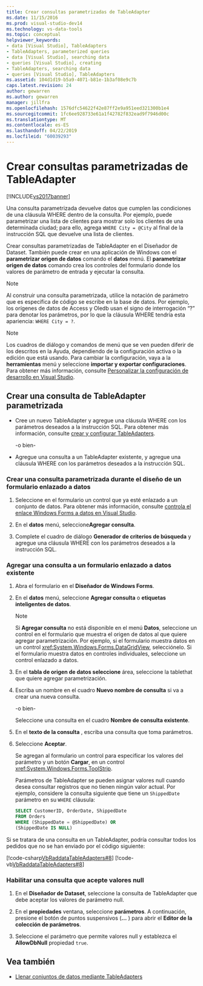 ```yaml
---
title: Crear consultas parametrizadas de TableAdapter
ms.date: 11/15/2016
ms.prod: visual-studio-dev14
ms.technology: vs-data-tools
ms.topic: conceptual
helpviewer_keywords:
- data [Visual Studio], TableAdapters
- TableAdapters, parameterized queries
- data [Visual Studio], searching data
- queries [Visual Studio], creating
- TableAdapters, searching data
- queries [Visual Studio], TableAdapters
ms.assetid: 104d1d19-b5a9-4071-b81e-1b3af08e9c7b
caps.latest.revision: 24
author: gewarren
ms.author: gewarren
manager: jillfra
ms.openlocfilehash: 1576dfc54622f42e87ff2e9a951eed321300b1e4
ms.sourcegitcommit: 1fc6ee928733e61a1f42782f832ead9f7946d00c
ms.translationtype: MT
ms.contentlocale: es-ES
ms.lasthandoff: 04/22/2019
ms.locfileid: "60039293"
---
```

# <a name="create-parameterized-tableadapter-queries"></a>Crear consultas parametrizadas de TableAdapter
[!INCLUDE[vs2017banner](../includes/vs2017banner.md)]

Una consulta parametrizada devuelve datos que cumplen las condiciones de una cláusula WHERE dentro de la consulta. Por ejemplo, puede parametrizar una lista de clientes para mostrar solo los clientes de una determinada ciudad; para ello, agrega `WHERE City = @City` al final de la instrucción SQL que devuelve una lista de clientes.  
  
Crear consultas parametrizadas de TableAdapter en el Diseñador de Dataset. También puede crear en una aplicación de Windows con el **parametrizar origen de datos** comando el **datos** menú. El **parametrizar origen de datos** comando crea los controles del formulario donde los valores de parámetro de entrada y ejecutar la consulta.  
  
> [!NOTE]
> Al construir una consulta parametrizada, utilice la notación de parámetro que es específica de código se escribe en la base de datos. Por ejemplo, los orígenes de datos de Access y Oledb usan el signo de interrogación “?” para denotar los parámetros, por lo que la cláusula WHERE tendría esta apariencia: `WHERE City = ?`.  
  
> [!NOTE]
> Los cuadros de diálogo y comandos de menú que se ven pueden diferir de los descritos en la Ayuda, dependiendo de la configuración activa o la edición que está usando. Para cambiar la configuración, vaya a la **herramientas** menú y seleccione **importar y exportar configuraciones**. Para obtener más información, consulte [Personalizar la configuración de desarrollo en Visual Studio](http://msdn.microsoft.com/22c4debb-4e31-47a8-8f19-16f328d7dcd3).  
  
## <a name="create-a-parameterized-tableadapter-query"></a>Crear una consulta de TableAdapter parametrizada 
  
- Cree un nuevo TableAdapter y agregue una cláusula WHERE con los parámetros deseados a la instrucción SQL. Para obtener más información, consulte [crear y configurar TableAdapters](../data-tools/create-and-configure-tableadapters.md).  
  
     -o bien-  
  
- Agregue una consulta a un TableAdapter existente, y agregue una cláusula WHERE con los parámetros deseados a la instrucción SQL.
  
### <a name="create-a-parameterized-query-while-designing-a-data-bound-form"></a>Crear una consulta parametrizada durante el diseño de un formulario enlazado a datos  
  
1. Seleccione en el formulario un control que ya esté enlazado a un conjunto de datos. Para obtener más información, consulte [controla el enlace Windows Forms a datos en Visual Studio](../data-tools/bind-windows-forms-controls-to-data-in-visual-studio.md).  
  
2. En el **datos** menú, seleccione**Agregar consulta**.  
  
3. Complete el cuadro de diálogo **Generador de criterios de búsqueda** y agregue una cláusula WHERE con los parámetros deseados a la instrucción SQL.  
  
### <a name="add-a-query-to-an-existing-data-bound-form"></a>Agregar una consulta a un formulario enlazado a datos existente  
  
1. Abra el formulario en el **Diseñador de Windows Forms**.  
  
2. En el **datos** menú, seleccione **Agregar consulta** o **etiquetas inteligentes de datos**.  
  
   > [!NOTE]
   > Si **Agregar consulta** no está disponible en el menú **Datos**, seleccione un control en el formulario que muestra el origen de datos al que quiere agregar parametrización. Por ejemplo, si el formulario muestra datos en un control <xref:System.Windows.Forms.DataGridView>, selecciónelo. Si el formulario muestra datos en controles individuales, seleccione un control enlazado a datos.  
  
3. En el **tabla de origen de datos seleccione** área, seleccione la tablethat que quiere agregar parametrización.  
  
4. Escriba un nombre en el cuadro **Nuevo nombre de consulta** si va a crear una nueva consulta.  
  
    -o bien-  
  
    Seleccione una consulta en el cuadro **Nombre de consulta existente**.  
  
5. En el **texto de la consulta** , escriba una consulta que toma parámetros.  
  
6. Seleccione **Aceptar**.  
  
    Se agregan al formulario un control para especificar los valores del parámetro y un botón **Cargar**, en un control <xref:System.Windows.Forms.ToolStrip>.  
  
   Parámetros de TableAdapter se pueden asignar valores null cuando desea consultar registros que no tienen ningún valor actual. Por ejemplo, considere la consulta siguiente que tiene un `ShippedDate` parámetro en su `WHERE` cláusula:  
  
   ```sql
   SELECT CustomerID, OrderDate, ShippedDate  
   FROM Orders  
   WHERE (ShippedDate = @ShippedDate) OR  
   (ShippedDate IS NULL)  
   ```

Si se tratara de una consulta en un TableAdapter, podría consultar todos los pedidos que no se han enviado por el código siguiente:  
  
   [!code-csharp[VbRaddataTableAdapters#8](../snippets/csharp/VS_Snippets_VBCSharp/VbRaddataTableAdapters/CS/Form2.cs#8)]
   [!code-vb[VbRaddataTableAdapters#8](../snippets/visualbasic/VS_Snippets_VBCSharp/VbRaddataTableAdapters/VB/Form2.vb#8)]  
  
### <a name="enable-a-query-to-accept-null-values"></a>Habilitar una consulta que acepte valores null  
  
1. En el **Diseñador de Dataset**, seleccione la consulta de TableAdapter que debe aceptar los valores de parámetro null.  
  
2. En el **propiedades** ventana, seleccione **parámetros**. A continuación, presione el botón de puntos suspensivos (**...** ) para abrir el **Editor de la colección de parámetros**.  
  
3. Seleccione el parámetro que permite valores null y establezca el **AllowDbNull** propiedad `true`.  
  
## <a name="see-also"></a>Vea también

- [Llenar conjuntos de datos mediante TableAdapters](../data-tools/fill-datasets-by-using-tableadapters.md)